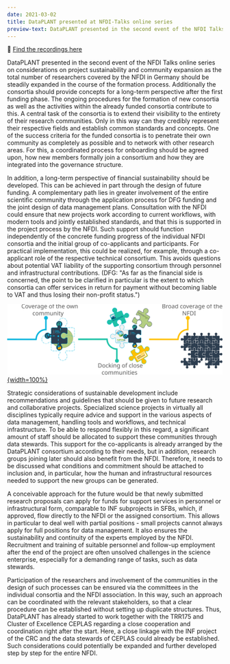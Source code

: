 ```yaml
---
date: 2021-03-02
title: DataPLANT presented at NFDI-Talks online series
preview-text: DataPLANT presented in the second event of the NFDI Talks online series on considerations on project sustainability and community expansion as the total number of researchers covered by the NFDI in Germany should be steadily expanded in the course of the formation process. Additionally the consortia should provide concepts for a long-term perspective after the first funding phase. The ongoing procedures for the formation of new consortia as well as the activities within the already funded ...
---
```


📣 [Find the recordings here](https://www.youtube.com/watch?v=VTGhtQmn2p4)


DataPLANT presented in the second event of the NFDI Talks online series on considerations on project sustainability and community expansion as the total number of researchers covered by the NFDI in Germany should be steadily expanded in the course of the formation process. Additionally the consortia should provide concepts for a long-term perspective after the first funding phase. The ongoing procedures for the formation of new consortia as well as the activities within the already funded consortia contribute to this. A central task of the consortia is to extend their visibility to the entirety of their research communities. Only in this way can they credibly represent their respective fields and establish common standards and concepts. One of the success criteria for the funded consortia is to penetrate their own community as completely as possible and to network with other research areas. For this, a coordinated process for onboarding should be agreed upon, how new members formally join a consortium and how they are integrated into the governance structure.

In addition, a long-term perspective of financial sustainability should be developed. This can be achieved in part through the design of future funding. A complementary path lies in greater involvement of the entire scientific community through the application process for DFG funding and the joint design of data management plans. Consultation with the NFDI could ensure that new projects work according to current workflows, with modern tools and jointly established standards, and that this is supported in the project process by the NFDI. Such support should function independently of the concrete funding progress of the individual NFDI consortia and the initial group of co-applicants and participants. For practical implementation, this could be realized, for example, through a co-applicant role of the respective technical consortium. This avoids questions about potential VAT liability of the supporting consortium through personnel and infrastructural contributions. (DFG: "As far as the financial side is concerned, the point to be clarified in particular is the extent to which consortia can offer services in return for payment without becoming liable to VAT and thus losing their non-profit status.")

[![Onboarding Strategy](/src/assets/images/news/Onboarding-Strategy.svg "Onboarding Strategy"){width=100%}](https://www.youtube.com/watch?v=VTGhtQmn2p4)

Strategic considerations of sustainable development include recommendations and guidelines that should be given to future research and collaborative projects. Specialized science projects in virtually all disciplines typically require advice and support in the various aspects of data management, handling tools and workflows, and technical infrastructure. To be able to respond flexibly in this regard, a significant amount of staff should be allocated to support these communities through data stewards. This support for the co-applicants is already arranged by the DataPLANT consortium according to their needs, but in addition, research groups joining later should also benefit from the NFDI. Therefore, it needs to be discussed what conditions and commitment should be attached to inclusion and, in particular, how the human and infrastructural resources needed to support the new groups can be generated.

A conceivable approach for the future would be that newly submitted research proposals can apply for funds for support services in personnel or infrastructural form, comparable to INF subprojects in SFBs, which, if approved, flow directly to the NFDI or the assigned consortium. This allows in particular to deal well with partial positions - small projects cannot always apply for full positions for data management. It also ensures the sustainability and continuity of the experts employed by the NFDI. Recruitment and training of suitable personnel and follow-up employment after the end of the project are often unsolved challenges in the science enterprise, especially for a demanding range of tasks, such as data stewards.

Participation of the researchers and involvement of the communities in the design of such processes can be ensured via the committees in the individual consortia and the NFDI association. In this way, such an approach can be coordinated with the relevant stakeholders, so that a clear procedure can be established without setting up duplicate structures. Thus, DataPLANT has already started to work together with the TRR175 and Cluster of Excellence CEPLAS regarding a close cooperation and coordination right after the start. Here, a close linkage with the INF project of the CRC and the data stewards of CEPLAS could already be established. Such considerations could potentially be expanded and further developed step by step for the entire NFDI.